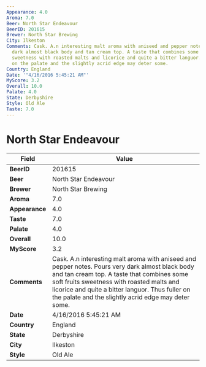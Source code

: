 ```yaml
---
Appearance: 4.0
Aroma: 7.0
Beer: North Star Endeavour
BeerID: 201615
Brewer: North Star Brewing
City: Ilkeston
Comments: Cask. A.n interesting malt aroma with aniseed and pepper notes. Pours very
  dark almost black body and tan cream top. A taste that combines some soft fruits
  sweetness with roasted malts and licorice and quite a bitter languor. Thus fuller
  on the palate and the slightly acrid edge may deter some.
Country: England
Date: '"4/16/2016 5:45:21 AM"'
MyScore: 3.2
Overall: 10.0
Palate: 4.0
State: Derbyshire
Style: Old Ale
Taste: 7.0
---
```


# North Star Endeavour

| Field         | Value |
|---------------|-------|
| **BeerID** | 201615 |
| **Beer** | North Star Endeavour |
| **Brewer** | North Star Brewing |
| **Aroma** | 7.0 |
| **Appearance** | 4.0 |
| **Taste** | 7.0 |
| **Palate** | 4.0 |
| **Overall** | 10.0 |
| **MyScore** | 3.2 |
| **Comments** | Cask. A.n interesting malt aroma with aniseed and pepper notes. Pours very dark almost black body and tan cream top. A taste that combines some soft fruits sweetness with roasted malts and licorice and quite a bitter languor. Thus fuller on the palate and the slightly acrid edge may deter some. |
| **Date** | 4/16/2016 5:45:21 AM |
| **Country** | England |
| **State** | Derbyshire |
| **City** | Ilkeston |
| **Style** | Old Ale |
